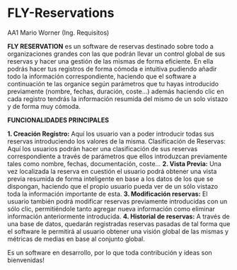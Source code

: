 # FLY-Reservations
AA1 Mario Worner (Ing. Requisitos)

**FLY RESERVATION** es un software de reservas destinado sobre todo a organizaciones grandes con las que podrán llevar un control global de sus reservas y hacer una gestión de las mismas de forma eficiente. 
En ella podrás hacer tus registros de forma cómoda e intuitiva pudiendo añadir todo la información correspondiente, haciendo que el software a continuación te las organice según parámetros que tu hayas introducido previamente (nombre, fechas, duración, coste…) además haciendo clic en cada registro tendrás la información resumida del mismo de un solo vistazo y de forma muy cómoda. 

**FUNCIONALIDADES PRINCIPALES**

**1. Creación Registro:** Aquí los usuario van a poder introducir todas sus reservas introduciendo los valores de la misma. 
Clasificación de Reservas: Aquí los usuarios podrán hacer una clasificación de sus reservas correspondiente a través de parámetros que ellos introduzcan previamente tales como nombre, fechas, documentación, coste…
**2. Vista Previa:** Una vez localizada la reserva en cuestión el usuario podrá obtener una vista previa resumida de forma inteligente en base a los datos de los que se dispongan, haciendo que el propio usuario pueda ver de un sólo vistazo toda la información importante de esta. 
**3. Modificación reservas:** El usuario también podrá modificar reservas previamente introducidas con un sólo clic, permitiéndole tanto agregar nueva información como eliminar información anteriormente introducida. 
**4. Historial de reservas:** A través de una base de datos, quedarán registradas reservas pasadas de tal forma que el software le permitirá al usuario obtener una visión global de las mismas y métricas de medias en base al conjunto global. 


Es un software en desarrollo, por lo que toda contribución y ideas son bienvenidas!
